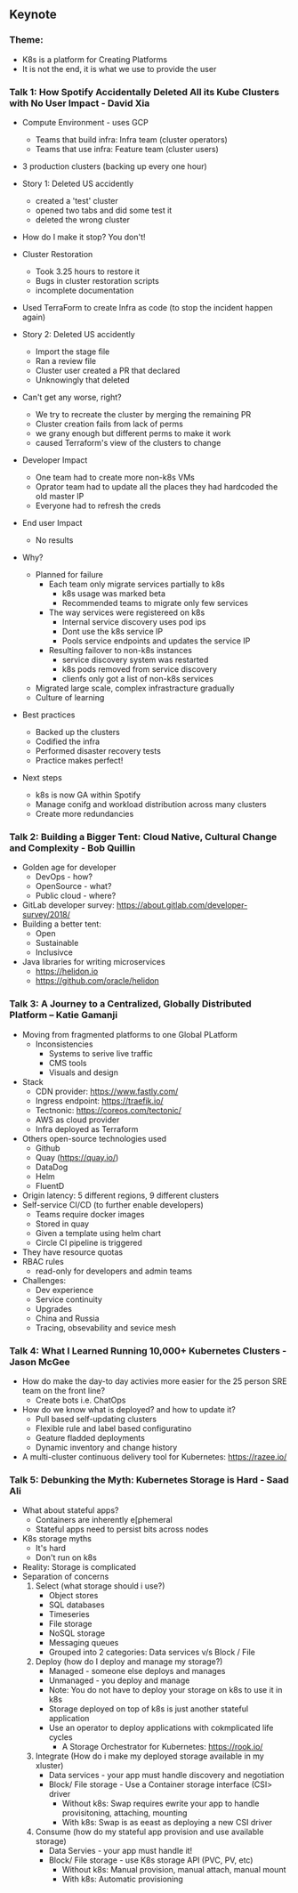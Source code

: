 ## Keynote

### Theme:
* K8s is a platform for Creating Platforms
* It is not the end, it is what we use to provide the user

### Talk 1: How Spotify Accidentally Deleted All its Kube Clusters with No User Impact - David Xia
* Compute Environment - uses GCP
    - Teams that build infra: Infra team (cluster operators)
    - Teams that use infra: Feature team (cluster users)
* 3 production clusters (backing up every one hour)
* Story 1: Deleted US accidently
    - created a 'test' cluster
    - opened two tabs and did some test it
    - deleted the wrong cluster
* How do I make it stop? You don't!
* Cluster Restoration
    - Took 3.25 hours to restore it
    - Bugs in cluster restoration scripts
    - incomplete documentation
* Used TerraForm to create Infra as code (to stop the incident happen again)
* Story 2: Deleted US accidently
    - Import the stage file
    - Ran a review file
    - Cluster user created a PR that declared 
    - Unknowingly that deleted 

* Can't get any worse, right?
    - We try to recreate the cluster by merging the remaining PR
    - Cluster creation fails from lack of perms
    - we grany enough but different perms to make it work
    - caused Terraform's view of the clusters to change
* Developer Impact
    - One team had to create more non-k8s VMs
    - Oprator team had to update all the places they had hardcoded the old master IP
    - Everyone had to refresh the creds
* End user Impact
    - No results
* Why?
    - Planned for failure
        * Each team only migrate services partially to k8s
            - k8s usage was marked beta
            - Recommended teams to migrate only few services
        * The way services were registereed on k8s
            - Internal service discovery uses pod ips
            - Dont use the k8s service IP
            - Pools service endpoints and updates the service IP
        * Resulting failover to non-k8s instances
            - service discovery system was restarted
            - k8s pods removed from service discovery
            - clienfs only got a list of non-k8s services
    - Migrated large scale, complex infrastracture gradually
    - Culture of learning
* Best practices
    - Backed up the clusters
    - Codified the infra
    - Performed disaster recovery tests
    - Practice makes perfect!
* Next steps
    - k8s is now GA within Spotify
    - Manage conifg and workload distribution across many clusters
    - Create more redundancies

### Talk 2: Building a Bigger Tent: Cloud Native, Cultural Change and Complexity - Bob Quillin
* Golden age for developer
    - DevOps - how?
    - OpenSource - what?
    - Public cloud - where?
* GitLab developer survey: https://about.gitlab.com/developer-survey/2018/ 
* Building a better tent:
    - Open
    - Sustainable
    - Inclusivce
* Java libraries for writing microservices
    - https://helidon.io
    - https://github.com/oracle/helidon 

### Talk 3: A Journey to a Centralized, Globally Distributed Platform – Katie Gamanji
* Moving from fragmented platforms to one Global PLatform
    - Inconsistencies
        * Systems to serive live traffic
        * CMS tools
        * Visuals and design
* Stack
    - CDN provider: https://www.fastly.com/
    - Ingress endpoint: https://traefik.io/ 
    - Tectnonic: https://coreos.com/tectonic/ 
    - AWS as cloud provider
    - Infra deployed as Terraform
* Others open-source technologies used
    - Github
    - Quay (https://quay.io/)
    - DataDog
    - Helm
    - FluentD
* Origin latency: 5 different regions, 9 different clusters
* Self-service CI/CD (to further enable developers)
    - Teams require docker images
    - Stored in quay
    - Given a template using helm chart
    - Circle CI pipeline is triggered
* They have resource quotas
* RBAC rules
    - read-only for developers and admin teams
* Challenges:
    - Dev experience
    - Service continuity
    - Upgrades
    - China and Russia
    - Tracing, obsevability and sevice mesh

### Talk 4: What I Learned Running 10,000+ Kubernetes Clusters - Jason McGee
* How do make the day-to day activies more easier for the 25 person SRE team on the front line?
    - Create bots i.e. ChatOps
* How do we know what is deployed? and how to update it?
    - Pull based self-updating clusters
    - Flexible rule and label based configuratino
    - Geature fladded deployments
    - Dynamic inventory and change history
* A multi-cluster continuous delivery tool for Kubernetes: https://razee.io/

### Talk 5: Debunking the Myth: Kubernetes Storage is Hard - Saad Ali
* What about stateful apps?
    - Containers are inherently e[phemeral
    - Stateful apps need to persist bits across nodes
* K8s storage myths
    - It's hard
    - Don't run on k8s
* Reality: Storage is complicated
* Separation of concerns
    1. Select (what storage should i use?)
        * Object stores
        * SQL databases
        * Timeseries
        * File storage
        * NoSQL storage 
        * Messaging queues
        * Grouped into 2 categories: Data services v/s Block / File
    2. Deploy (how do I deploy and manage my storage?)
        * Managed - someone else deploys and manages
        * Unmanaged - you deploy and manage
        * Note: You do not have to deploy your storage on k8s to use it in k8s
        * Storage deployed on top of k8s is just another stateful application
        * Use an operator to deploy applications with cokmplicated life cycles
            - A Storage Orchestrator for Kubernetes: https://rook.io/ 
    3. Integrate (How do i make my deployed storage available in my xluster)
        * Data services - your app must handle discovery and negotiation
        * Block/ File storage - Use a Container storage interface (CSI> driver
            - Without k8s: Swap requires ewrite your app to handle provisitoning, attaching, mounting
            - With k8s: Swap is as eeast as deploying a new CSI driver
    4. Consume (how do my stateful app provision and use available storage)
        * Data Servies - your app must handle it!
        * Block/ File storage - use K8s storage API (PVC, PV, etc)
            - Without k8s: Manual provision, manual attach, manual mount
            - With k8s: Automatic provisioning